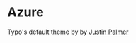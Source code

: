 Azure
=====

Typo's default theme by by [Justin Palmer][1]

[1]: http://www.encytemedia.com/ "Encyte Media"
